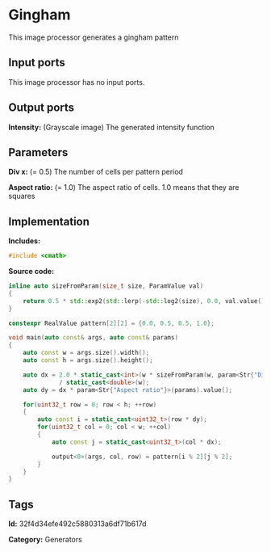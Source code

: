 # Gingham

This image processor generates a gingham pattern

## Input ports

This image processor has no input ports.

## Output ports

__Intensity:__ (Grayscale image) The generated intensity function

## Parameters

__Div x:__ (= 0.5) The number of cells per pattern period

__Aspect ratio:__ (= 1.0) The aspect ratio of cells. 1.0 means that they are squares

## Implementation

__Includes:__ 

```c++
#include <cmath>
```

__Source code:__ 

```c++
inline auto sizeFromParam(size_t size, ParamValue val)
{
	return 0.5 * std::exp2(std::lerp(-std::log2(size), 0.0, val.value()));
}

constexpr RealValue pattern[2][2] = {0.0, 0.5, 0.5, 1.0};

void main(auto const& args, auto const& params)
{
	auto const w = args.size().width();
	auto const h = args.size().height();

	auto dx = 2.0 * static_cast<int>(w * sizeFromParam(w, param<Str{"Div x"}>(params)))
	          / static_cast<double>(w);
	auto dy = dx * param<Str{"Aspect ratio"}>(params).value();

	for(uint32_t row = 0; row < h; ++row)
	{
		auto const i = static_cast<uint32_t>(row * dy);
		for(uint32_t col = 0; col < w; ++col)
		{
			auto const j = static_cast<uint32_t>(col * dx);

			output<0>(args, col, row) = pattern[i % 2][j % 2];
		}
	}
}
```

## Tags

__Id:__ 32f4d34efe492c5880313a6df71b617d

__Category:__ Generators